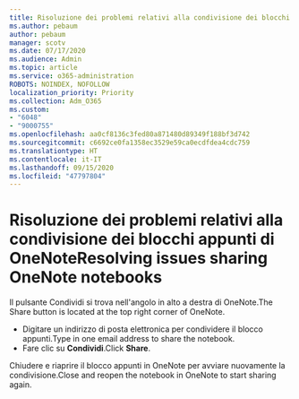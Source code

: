 ```yaml
---
title: Risoluzione dei problemi relativi alla condivisione dei blocchi appunti di OneNote
ms.author: pebaum
author: pebaum
manager: scotv
ms.date: 07/17/2020
ms.audience: Admin
ms.topic: article
ms.service: o365-administration
ROBOTS: NOINDEX, NOFOLLOW
localization_priority: Priority
ms.collection: Adm_O365
ms.custom:
- "6048"
- "9000755"
ms.openlocfilehash: aa0cf8136c3fed80a871480d89349f188bf3d742
ms.sourcegitcommit: c6692ce0fa1358ec3529e59ca0ecdfdea4cdc759
ms.translationtype: HT
ms.contentlocale: it-IT
ms.lasthandoff: 09/15/2020
ms.locfileid: "47797804"
---
```

# <a name="resolving-issues-sharing-onenote-notebooks"></a><span data-ttu-id="e8433-102">Risoluzione dei problemi relativi alla condivisione dei blocchi appunti di OneNote</span><span class="sxs-lookup"><span data-stu-id="e8433-102">Resolving issues sharing OneNote notebooks</span></span>

<span data-ttu-id="e8433-103">Il pulsante Condividi si trova nell'angolo in alto a destra di OneNote.</span><span class="sxs-lookup"><span data-stu-id="e8433-103">The Share button is located at the top right corner of OneNote.</span></span>

- <span data-ttu-id="e8433-104">Digitare un indirizzo di posta elettronica per condividere il blocco appunti.</span><span class="sxs-lookup"><span data-stu-id="e8433-104">Type in one email address to share the notebook.</span></span>
- <span data-ttu-id="e8433-105">Fare clic su **Condividi**.</span><span class="sxs-lookup"><span data-stu-id="e8433-105">Click  **Share**.</span></span>

<span data-ttu-id="e8433-106">Chiudere e riaprire il blocco appunti in OneNote per avviare nuovamente la condivisione.</span><span class="sxs-lookup"><span data-stu-id="e8433-106">Close and reopen the notebook in OneNote to start sharing again.</span></span>